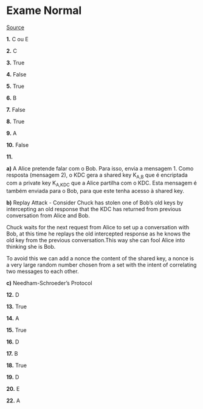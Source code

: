 # Exame Normal

[Source](https://drive.google.com/drive/folders/10U7yrKyXGFKsK-D49BC6b2tqm0ZLJ-UH)

**1.** C ou E

**2.** C

**3.** True

**4.** False

**5.** True

**6.** B

**7.** False

**8.** True

**9.** A

**10.** False

**11.** 

**a)** A Alice pretende falar com o Bob. Para isso, envia a mensagem 1. Como resposta (mensagem 2), o KDC gera a shared key K<sub>A,B</sub> que é encriptada com a private key K<sub>A,KDC</sub> que a Alice partilha com o KDC. Esta mensagem é também enviada para o Bob, para que este tenha acesso à shared key.

**b)** Replay Attack - Consider Chuck has stolen one of Bob’s old keys by intercepting  an old response that the KDC has returned from previous conversation from Alice and Bob.

Chuck waits for the next request from Alice to set up a conversation with Bob, at this time he replays the old intercepted response as he knows the old key from the previous conversation.This way she can fool Alice into thinking she is Bob.

To avoid this we can add a nonce the content of the shared key, a nonce is a very large  random number chosen from a set with the intent of correlating two messages to each other.

**c)** Needham-Schroeder’s Protocol

**12.** D

**13.** True

**14.** A

**15.** True

**16.** D

**17.** B

**18.** True

**19.** D

**20.** E

**22.** A
